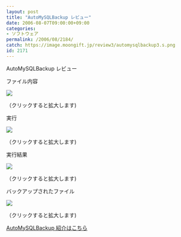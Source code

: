 ```yaml
---
layout: post
title: "AutoMySQLBackup レビュー"
date: 2006-08-07T09:00:00+09:00
categories:
- ソフトウェア
permalink: /2006/08/2184/
catch: https://image.moongift.jp/review3/automysqlbackup3.s.png
id: 2171
---
```

AutoMySQLBackup レビュー  
<!--more-->

ファイル内容

  

[![](https://image.moongift.jp/review3/automysqlbackup1.s.png)](https://image.moongift.jp/review3/automysqlbackup1.png)  
  
（クリックすると拡大します)

  

実行

  

[![](https://image.moongift.jp/review3/automysqlbackup2.s.png)](https://image.moongift.jp/review3/automysqlbackup2.png)  
  
（クリックすると拡大します)

  

実行結果

  

[![](https://image.moongift.jp/review3/automysqlbackup3.s.png)](https://image.moongift.jp/review3/automysqlbackup3.png)  
  
（クリックすると拡大します)

  

バックアップされたファイル

  

[![](https://image.moongift.jp/review3/automysqlbackup4.s.png)](https://image.moongift.jp/review3/automysqlbackup4.png)  
  
（クリックすると拡大します)

  

[AutoMySQLBackup 紹介はこちら](http://oss.moongift.jp/intro/i-2182.html)

